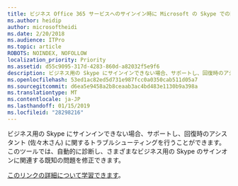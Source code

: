 ```yaml
---
title: ビジネス Office 365 サービスへのサインイン時に Microsoft の Skype での問題
ms.author: heidip
author: microsoftheidi
ms.date: 2/20/2018
ms.audience: ITPro
ms.topic: article
ROBOTS: NOINDEX, NOFOLLOW
localization_priority: Priority
ms.assetid: d55c9095-317d-4283-860d-a82032f5e9f6
description: ビジネス用の Skype にサインインできない場合、サポートし、回復時のアシスタント (佐々木さん) に関するトラブルシューティングを行うことができます。このツールでは、自動的に診断し、さまざまなビジネス用の Skype のサインオンに関連する既知の問題を修正できます。
ms.openlocfilehash: 53ed1ac82ed5d731e987fcc0a0350cab511d05a7
ms.sourcegitcommit: d6ea5e9458a2b8ceaab3ac4bd483e1130b9a398a
ms.translationtype: MT
ms.contentlocale: ja-JP
ms.lasthandoff: 01/15/2019
ms.locfileid: "28298216"
---
```

ビジネス用の Skype にサインインできない場合、サポートし、回復時のアシスタント (佐々木さん) に関するトラブルシューティングを行うことができます。このツールでは、自動的に診断し、さまざまなビジネス用の Skype のサインオンに関連する既知の問題を修正できます。
  
[このリンクの詳細について学習できます](https://support.microsoft.com/en-us/help/4087361/troubleshooting-office-365-issues-signing-in-to-skype-for-business)。
  

